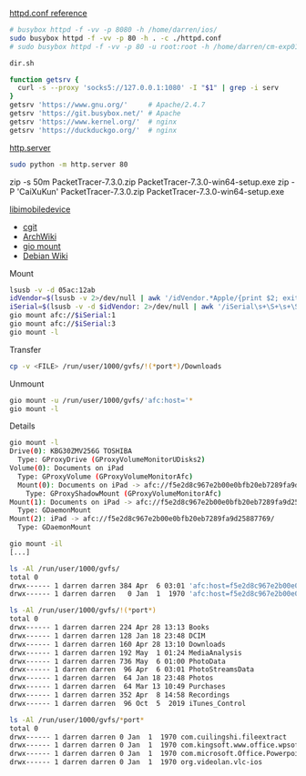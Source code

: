 [httpd.conf reference](https://git.busybox.net/busybox/tree/networking/httpd.c)

```bash
# busybox httpd -f -vv -p 8080 -h /home/darren/ios/
sudo busybox httpd -f -vv -p 80 -h . -c ./httpd.conf
# sudo busybox httpd -f -vv -p 80 -u root:root -h /home/darren/cm-exp01 -c /home/darren/cm-exp01/httpd.conf
```

```bash
dir.sh
```

```bash
function getsrv {
  curl -s --proxy 'socks5://127.0.0.1:1080' -I "$1" | grep -i serv
}
getsrv 'https://www.gnu.org/'     # Apache/2.4.7
getsrv 'https://git.busybox.net/' # Apache
getsrv 'https://www.kernel.org/'  # nginx
getsrv 'https://duckduckgo.org/'  # nginx
```




[http.server](https://docs.python.org/3/library/http.server.html#http-server-cli)
```bash
sudo python -m http.server 80
```

zip -s 50m PacketTracer-7.3.0.zip PacketTracer-7.3.0-win64-setup.exe
zip -P 'CaiXuKun' PacketTracer-7.3.0.zip PacketTracer-7.3.0-win64-setup.exe


[libimobiledevice](http://www.libimobiledevice.org/)
* [cgit](https://cgit.libimobiledevice.org/)
* [ArchWiki](https://wiki.archlinux.org/index.php/IOS)
* [gio mount](https://forums.linuxmint.com/viewtopic.php?t=275682)
* [Debian Wiki](https://wiki.debian.org/iPhone#mount-iphone.sh_script)

Mount
```bash
lsusb -v -d 05ac:12ab
idVendor=$(lsusb -v 2>/dev/null | awk '/idVendor.*Apple/{print $2; exit}')
iSerial=$(lsusb -v -d $idVendor: 2>/dev/null | awk '/iSerial\s+\S+\s+\S/{print $3; exit}')
gio mount afc://$iSerial:1
gio mount afc://$iSerial:3
gio mount -l
```

Transfer
```bash
cp -v <FILE> /run/user/1000/gvfs/!(*port*)/Downloads
```

Unmount
```bash
gio mount -u /run/user/1000/gvfs/'afc:host='*
gio mount -l
```

Details
```bash
gio mount -l
Drive(0): KBG30ZMV256G TOSHIBA
  Type: GProxyDrive (GProxyVolumeMonitorUDisks2)
Volume(0): Documents on iPad
  Type: GProxyVolume (GProxyVolumeMonitorAfc)
  Mount(0): Documents on iPad -> afc://f5e2d8c967e2b00e0bfb20eb7289fa9d25887769:3/
    Type: GProxyShadowMount (GProxyVolumeMonitorAfc)
Mount(1): Documents on iPad -> afc://f5e2d8c967e2b00e0bfb20eb7289fa9d25887769:3/
  Type: GDaemonMount
Mount(2): iPad -> afc://f5e2d8c967e2b00e0bfb20eb7289fa9d25887769/
  Type: GDaemonMount

gio mount -il
[...]

ls -Al /run/user/1000/gvfs/
total 0
drwx------ 1 darren darren 384 Apr  6 03:01 'afc:host=f5e2d8c967e2b00e0bfb20eb7289fa9d25887769'
drwx------ 1 darren darren   0 Jan  1  1970 'afc:host=f5e2d8c967e2b00e0bfb20eb7289fa9d25887769,port=3'

ls -Al /run/user/1000/gvfs/!(*port*)
total 0
drwx------ 1 darren darren 224 Apr 28 13:13 Books
drwx------ 1 darren darren 128 Jan 18 23:48 DCIM
drwx------ 1 darren darren 160 Apr 28 13:10 Downloads
drwx------ 1 darren darren 192 May  1 01:24 MediaAnalysis
drwx------ 1 darren darren 736 May  6 01:00 PhotoData
drwx------ 1 darren darren  96 Apr  6 03:01 PhotoStreamsData
drwx------ 1 darren darren  64 Jan 18 23:48 Photos
drwx------ 1 darren darren  64 Mar 13 10:49 Purchases
drwx------ 1 darren darren 352 Apr  8 14:58 Recordings
drwx------ 1 darren darren  96 Oct  5  2019 iTunes_Control

ls -Al /run/user/1000/gvfs/*port*
total 0
drwx------ 1 darren darren 0 Jan  1  1970 com.cuilingshi.fileextract
drwx------ 1 darren darren 0 Jan  1  1970 com.kingsoft.www.office.wpsoffice
drwx------ 1 darren darren 0 Jan  1  1970 com.microsoft.Office.Powerpoint
drwx------ 1 darren darren 0 Jan  1  1970 org.videolan.vlc-ios
```